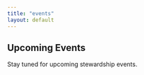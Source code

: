 ```yaml
---
title: "events"
layout: default
---
```


## Upcoming Events

Stay tuned for upcoming stewardship events.

